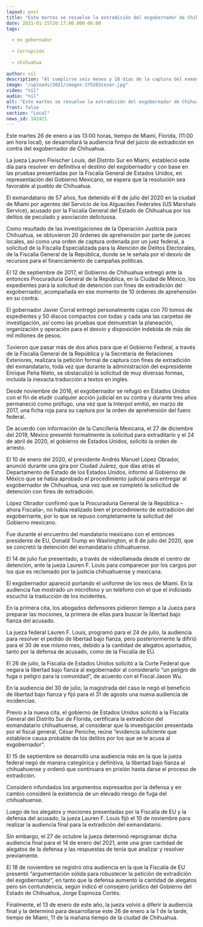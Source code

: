 ```yaml
---
layout: post
title: "Este martes se resuelve la extradición del exgobernador de Chihuahua preso en Miami"
date: 2021-01-25T20:17:00.000-06:00
tags:
  
  - ex gobernador
  
  - Corrupción
  
  - chihuahua
  
author: nil
description: "Al cumplirse seis meses y 18 días de la captura del exmandatario en Estados Unidos, llega a su fin el juicio para determinar si es traído para enfrentar a la justicia chihuahuense"
image: "/uploads/2021/images-275202cesar.jpg"
video: "nil"
audio: "nil"
alt: "Este martes se resuelve la extradición del exgobernador de Chihuahua preso en Miami"
front: false
section: "Local"
news_id: 182421
---
```


Este martes 26 de enero a las 13:00 horas, tiempo de Miami, Florida, (11:00 am hora local), se desarrollará la audiencia final del juicio de extradición en contra del exgobernador de Chihuahua.

 

La jueza Lauren Fleischer Louis, del Distrito Sur en Miami, estableció este día para resolver en definitiva el destino del exgobernador y con base en las pruebas presentadas por la Fiscalía General de Estados Unidos, en representación del Gobierno Mexicano, se espera que la resolución sea favorable al pueblo de Chihuahua.

 

El exmandatario de 57 años, fue detenido el 8 de julio del 2020 en la ciudad de Miami por agentes del Servicio de los Alguaciles Federales (US Marshals Service), acusado por la Fiscalía General del Estado de Chihuahua por los delitos de peculado y asociación delictuosa.

 

Como resultado de las investigaciones de la Operación Justicia para Chihuahua, se obtuvieron 20 órdenes de aprehensión por parte de jueces locales, así como una orden de captura ordenada por un juez federal, a solicitud de la Fiscalía Especializada para la Atención de Delitos Electorales, de la Fiscalía General de la República, donde se le señala por el desvío de recursos para el financiamiento de campañas políticas.

 

El 12 de septiembre de 2017, el Gobierno de Chihuahua entregó ante la entonces Procuraduría General de la República, en la Ciudad de México, los expedientes para la solicitud de detención con fines de extradición del exgobernador, acompañada en ese momento de 10 órdenes de aprehensión en su contra.

 

El gobernador Javier Corral entregó personalmente cajas con 70 tomos de expedientes y 50 discos compactos con todas y cada una las carpetas de investigación, así como las pruebas que demuestran la planeación, organización y operación para el desvío y disposición indebida de más de mil millones de pesos.

 

Tuvieron que pasar más de dos años para que el Gobierno Federal, a través de la Fiscalía General de la República y la Secretaría de Relaciones Exteriores, realizara la petición formal de captura con fines de extradición del exmandatario, toda vez que durante la administración del expresidente Enrique Peña Nieto, se obstaculizó la solicitud de muy diversas formas, incluida la inexacta traducción a textos en inglés.

 

Desde noviembre de 2016, el exgobernador se refugió en Estados Unidos con el fin de eludir cualquier acción judicial en su contra y durante tres años permaneció como prófugo, una vez que la Interpol emitió, en marzo de 2017, una ficha roja para su captura por la orden de aprehensión del fuero federal.

 

De acuerdo con información de la Cancillería Mexicana, el 27 de diciembre del 2019, México presentó formalmente la solicitud para extraditarlo y el 24 de abril de 2020, el gobierno de Estados Unidos, solicitó la orden de arresto.

 

El 10 de enero del 2020, el presidente Andrés Manuel López Obrador, anunció durante una gira por Ciudad Juárez, que días atrás el Departamento de Estado de los Estados Unidos, informó al Gobierno de México que se había aprobado el procedimiento judicial para entregar al exgobernador de Chihuahua, una vez que se completó la solicitud de detención con fines de extradición.

 

López Obrador confirmó que la Procuraduría General de la República –ahora Fiscalía–, no había realizado bien el procedimiento de extradición del exgobernante, por lo que se repuso completamente la solicitud del Gobierno mexicano.

 

Fue durante el encuentro del mandatario mexicano con el entonces presidente de EU, Donald Trump en Washington, el 8 de julio del 2020, que se concretó la detención del exmandatario chihuahuense.

 

El 14 de julio fue presentado, a través de videollamada desde el centro de detención, ante la jueza Lauren F. Louis para comparecer por los cargos por los que es reclamado por la justicia chihuahuense y mexicana.

 

El exgobernador apareció portando el uniforme de los reos de Miami. En la audiencia fue mostrado un micrófono y un teléfono con el que el indiciado escuchó la traducción de los incidentes.

 

En la primera cita, los abogados defensores pidieron tiempo a la Jueza para preparar las mociones, la primera de ellas para buscar la libertad bajo fianza del acusado.

 

La jueza federal Lauren F. Louis, programó para el 24 de julio, la audiencia para resolver el pedido de libertad bajo fianza, pero posteriormente la difirió para el 30 de ese mismo mes, debido a la cantidad de alegatos aportados, tanto por la defensa de acusado, como de la Fiscalía de EU.

 

El 26 de julio, la Fiscalía de Estados Unidos solicitó a la Corte Federal que negara la libertad bajo fianza al exgobernador al considerarlo “un peligro de fuga o peligro para la comunidad”, de acuerdo con el Fiscal Jason Wu.

 

En la audiencia del 30 de julio, la magistrada del caso le negó el beneficio de libertad bajo fianza y fijó para el 31 de agosto una nueva audiencia de incidencias.

 

Previo a la nueva cita, el gobierno de Estados Unidos solicitó a la Fiscalía General del Distrito Sur de Florida, certificara la extradición del exmandatario chihuahuense, al considerar que la investigación presentada por el fiscal general, César Peniche, reúne “evidencia suficiente que establece causa probable de los delitos por los que se le acusa al exgobernador”.

 

El 15 de septiembre se desarrolló una audiencia más en la que la jueza federal negó de manera categórica y definitiva, la libertad bajo fianza al chihuahuense y ordenó que continuara en prisión hasta darse el proceso de extradición.

 

Consideró infundados los argumentos expresados por la defensa y en cambio consideró la existencia de un elevado riesgo de fuga del chihuahuense.

 

Luego de los alegatos y mociones presentadas por la Fiscalía de EU y la defensa del acusado, la jueza Lauren F. Louis fijó el 10 de noviembre para realizar la audiencia final para la extradición del exmandatario.

 

Sin embargo, el 27 de octubre la jueza determinó reprogramar dicha audiencia final para el 14 de enero del 2021, ante una gran cantidad de alegatos de la defensa y las respuestas de tenía que analizar y resolver previamente.

 

El 18 de noviembre se registró otra audiencia en la que la Fiscalía de EU presentó “argumentación sólida para robustecer la petición de extradición del exgobernador”, en tanto que la defensa aumentó la cantidad de alegatos pero sin contundencia, según indicó el consejero jurídico del Gobierno del Estado de Chihuahua, Jorge Espinoza Cortés.

 

Finalmente, el 13 de enero de este año, la jueza volvió a diferir la audiencia final y la determinó para desarrollarse este 26 de enero a la 1 de la tarde, tiempo de Miami, 11 de la mañana tiempo de la ciudad de Chihuahua.